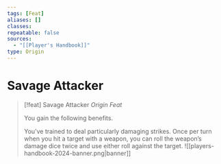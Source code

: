 ```yaml
---
tags: [Feat]
aliases: []
classes: 
repeatable: false
sources:
  - "[[Player's Handbook]]"
type: Origin
---
```

# Savage Attacker
>[!feat] Savage Attacker
>_Origin Feat_
>
>You gain the following benefits.
>
>You’ve trained to deal particularly damaging strikes. Once per turn when you hit a target with a weapon, you can roll the weapon’s damage dice twice and use either roll against the target.
![[players-handbook-2024-banner.png|banner]]